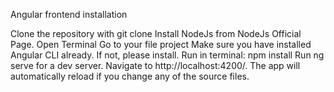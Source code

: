 Angular frontend installation

Clone the repository with git clone
Install NodeJs from NodeJs Official Page.
Open Terminal
Go to your file project
Make sure you have installed Angular CLI already. If not, please install.
Run in terminal: npm install
Run ng serve for a dev server. Navigate to http://localhost:4200/. The app will automatically reload if you change any of the source files.